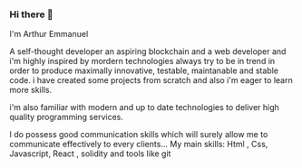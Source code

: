 ### Hi there 👋 

I'm Arthur Emmanuel

A self-thought developer an aspiring blockchain and a web developer and i'm highly inspired by mordern technologies always try to be in trend in order to produce maximally innovative, testable, maintanable and stable code. i have created some projects from scratch and also i'm eager to learn more skills.

 i'm also familiar with modern and up to date technologies to deliver high quality programming services.

I do possess good communication skills which will surely allow me to communicate effectively to every clients... My main skills: Html , Css, Javascript, React , solidity and tools like git
<!--
**yhawNoworries/yhawNoworries** is a ✨ _special_ ✨ repository because its `README.md` (this file) appears on your GitHub profile.

Here are some ideas to get you started:

- 🔭 I’m currently working on ...
- 🌱 I’m currently learning ...
- 👯 I’m looking to collaborate on ...
- 🤔 I’m looking for help with ...
- 💬 Ask me about ...
- 📫 How to reach me: ...
- 😄 Pronouns: ...
- ⚡ Fun fact: ...
-->
